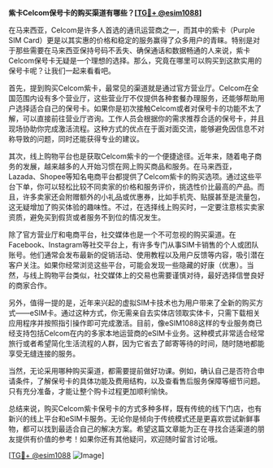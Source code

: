**紫卡Celcom保号卡的购买渠道有哪些？[[TG💪+ @esim1088](https://t.me/s/esim1088)]**

在马来西亚，Celcom是许多人首选的通讯运营商之一，而其中的紫卡（Purple SIM Card）更是以其实惠的价格和稳定的服务赢得了众多用户的青睐。特别是对于那些需要在马来西亚保持号码不丢失、确保通话和数据畅通的人来说，紫卡Celcom保号卡无疑是一个理想的选择。那么，究竟在哪里可以购买到这款实用的保号卡呢？让我们一起来看看吧。

首先，提到购买Celcom紫卡，最常见的渠道就是通过官方营业厅。Celcom在全国范围内设有多个营业厅，这些营业厅不仅提供各种套餐办理服务，还能够帮助用户选择适合自己的保号卡。如果你是初次接触Celcom或者对保号卡的功能不太了解，可以直接前往营业厅咨询。工作人员会根据你的需求推荐合适的保号卡，并且现场协助你完成激活流程。这种方式的优点在于面对面交流，能够避免因信息不对称导致的问题，同时还能获得专业的建议。

其次，线上购物平台也是获取Celcom紫卡的一个便捷途径。近年来，随着电子商务的发展，越来越多的人开始习惯在网上购买商品和服务。在马来西亚，Lazada、Shopee等知名电商平台都提供了Celcom紫卡的购买选项。通过这些平台下单，你可以轻松比较不同卖家的价格和服务评价，挑选性价比最高的产品。而且，许多卖家还会附赠额外的小礼品或优惠券，比如手机壳、贴膜甚至是流量包，这无疑增加了购买体验的趣味性。不过，在选择线上购买时，一定要注意核实卖家资质，避免买到假货或者服务不到位的情况发生。

除了官方营业厅和电商平台，社交媒体也是一个不可忽视的购买渠道。在Facebook、Instagram等社交平台上，有许多专门从事SIM卡销售的个人或团队账号。他们通常会发布最新的促销活动、使用教程以及用户反馈等内容，吸引潜在客户关注。如果你经常浏览这些平台，可能会发现一些隐藏的好康（优惠）。当然，与线上购物平台类似，社交媒体上的交易也需要谨慎对待，最好选择信誉良好的商家合作。

另外，值得一提的是，近年来兴起的虚拟SIM卡技术也为用户带来了全新的购买方式——eSIM卡。通过这种方式，你无需亲自去实体店领取实体卡，只需下载相关应用程序并按照指引操作即可完成激活。目前，像eSIM1088这样的专业服务商已经支持包括Celcom在内的多家本地运营商的eSIM卡业务。这种模式非常适合经常旅行或者希望简化生活流程的人群，因为它省去了邮寄等待的时间，随时随地都能享受无缝连接的服务。

当然，无论采用哪种购买渠道，都需要提前做好功课。例如，确认自己是否符合申请条件，了解保号卡的具体功能及费用结构，以及查看售后服务保障等细节问题。只有充分准备，才能让整个购卡过程更加顺利愉快。

总结来说，购买Celcom紫卡保号卡的方式多种多样，既有传统的线下门店，也有新兴的线上平台和eSIM卡服务。无论你是倾向于传统模式还是更喜欢尝试新鲜事物，都可以找到最适合自己的解决方案。希望这篇文章能为正在寻找合适渠道的朋友提供有价值的参考！如果你还有其他疑问，欢迎随时留言讨论哦。

[[TG💪+ @esim1088](https://t.me/s/esim1088) ![Image](https://i.postimg.cc/4NQfJmqS/Snipaste-2025-05-13-00-14-12.png)]